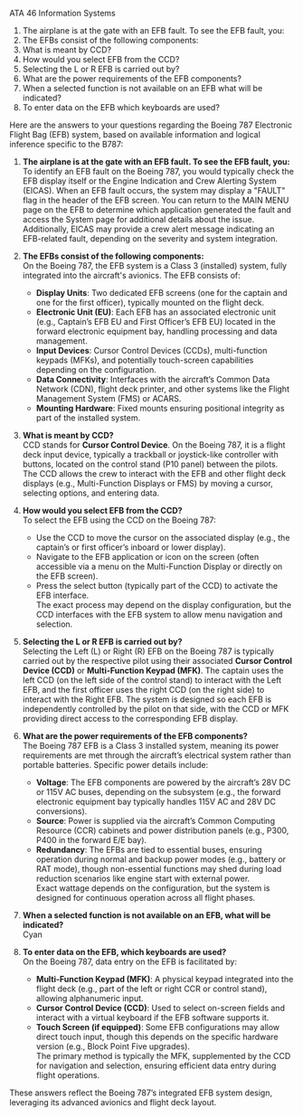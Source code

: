 ATA 46 Information Systems
1. The airplane is at the gate with an EFB fault. To see the EFB fault, you:
2. The EFBs consist of the following components:
3. What is meant by CCD?
4. How would you select EFB from the CCD?
5. Selecting the L or R EFB is carried out by?
6. What are the power requirements of the EFB components?
7. When a selected function is not available on an EFB what will be indicated?
8. To enter data on the EFB which keyboards are used?

Here are the answers to your questions regarding the Boeing 787 Electronic Flight Bag (EFB) system, based on available information and logical inference specific to the B787:

1. **The airplane is at the gate with an EFB fault. To see the EFB fault, you:**  
   To identify an EFB fault on the Boeing 787, you would typically check the EFB display itself or the Engine Indication and Crew Alerting System (EICAS). When an EFB fault occurs, the system may display a "FAULT" flag in the header of the EFB screen. You can return to the MAIN MENU page on the EFB to determine which application generated the fault and access the System page for additional details about the issue. Additionally, EICAS may provide a crew alert message indicating an EFB-related fault, depending on the severity and system integration.

2. **The EFBs consist of the following components:**  
   On the Boeing 787, the EFB system is a Class 3 (installed) system, fully integrated into the aircraft's avionics. The EFB consists of:  
   - **Display Units**: Two dedicated EFB screens (one for the captain and one for the first officer), typically mounted on the flight deck.  
   - **Electronic Unit (EU)**: Each EFB has an associated electronic unit (e.g., Captain’s EFB EU and First Officer’s EFB EU) located in the forward electronic equipment bay, handling processing and data management.  
   - **Input Devices**: Cursor Control Devices (CCDs), multi-function keypads (MFKs), and potentially touch-screen capabilities depending on the configuration.  
   - **Data Connectivity**: Interfaces with the aircraft’s Common Data Network (CDN), flight deck printer, and other systems like the Flight Management System (FMS) or ACARS.  
   - **Mounting Hardware**: Fixed mounts ensuring positional integrity as part of the installed system.  

3. **What is meant by CCD?**  
   CCD stands for **Cursor Control Device**. On the Boeing 787, it is a flight deck input device, typically a trackball or joystick-like controller with buttons, located on the control stand (P10 panel) between the pilots. The CCD allows the crew to interact with the EFB and other flight deck displays (e.g., Multi-Function Displays or FMS) by moving a cursor, selecting options, and entering data.

4. **How would you select EFB from the CCD?**  
   To select the EFB using the CCD on the Boeing 787:  
   - Use the CCD to move the cursor on the associated display (e.g., the captain’s or first officer’s inboard or lower display).  
   - Navigate to the EFB application or icon on the screen (often accessible via a menu on the Multi-Function Display or directly on the EFB screen).  
   - Press the select button (typically part of the CCD) to activate the EFB interface.  
   The exact process may depend on the display configuration, but the CCD interfaces with the EFB system to allow menu navigation and selection.

5. **Selecting the L or R EFB is carried out by?**  
   Selecting the Left (L) or Right (R) EFB on the Boeing 787 is typically carried out by the respective pilot using their associated **Cursor Control Device (CCD)** or **Multi-Function Keypad (MFK)**. The captain uses the left CCD (on the left side of the control stand) to interact with the Left EFB, and the first officer uses the right CCD (on the right side) to interact with the Right EFB. The system is designed so each EFB is independently controlled by the pilot on that side, with the CCD or MFK providing direct access to the corresponding EFB display.

6. **What are the power requirements of the EFB components?**  
   The Boeing 787 EFB is a Class 3 installed system, meaning its power requirements are met through the aircraft’s electrical system rather than portable batteries. Specific power details include:  
   - **Voltage**: The EFB components are powered by the aircraft’s 28V DC or 115V AC buses, depending on the subsystem (e.g., the forward electronic equipment bay typically handles 115V AC and 28V DC conversions).  
   - **Source**: Power is supplied via the aircraft’s Common Computing Resource (CCR) cabinets and power distribution panels (e.g., P300, P400 in the forward E/E bay).  
   - **Redundancy**: The EFBs are tied to essential buses, ensuring operation during normal and backup power modes (e.g., battery or RAT mode), though non-essential functions may shed during load reduction scenarios like engine start with external power.  
   Exact wattage depends on the configuration, but the system is designed for continuous operation across all flight phases.

7. **When a selected function is not available on an EFB, what will be indicated?**  
   Cyan 

8. **To enter data on the EFB, which keyboards are used?**  
   On the Boeing 787, data entry on the EFB is facilitated by:  
   - **Multi-Function Keypad (MFK)**: A physical keypad integrated into the flight deck (e.g., part of the left or right CCR or control stand), allowing alphanumeric input.  
   - **Cursor Control Device (CCD)**: Used to select on-screen fields and interact with a virtual keyboard if the EFB software supports it.  
   - **Touch Screen (if equipped)**: Some EFB configurations may allow direct touch input, though this depends on the specific hardware version (e.g., Block Point Five upgrades).  
   The primary method is typically the MFK, supplemented by the CCD for navigation and selection, ensuring efficient data entry during flight operations.

These answers reflect the Boeing 787’s integrated EFB system design, leveraging its advanced avionics and flight deck layout.
